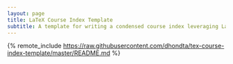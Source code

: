 ```yaml
---
layout: page
title: LaTeX Course Index Template
subtitle: A template for writing a condensed course index leveraging LaTeX indexing
---
```

{% remote_include https://raw.githubusercontent.com/dhondta/tex-course-index-template/master/README.md %}
